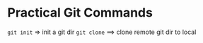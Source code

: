 # Practical Git Commands

`git init` => init a git dir
`git clone` ==> clone remote git dir to local